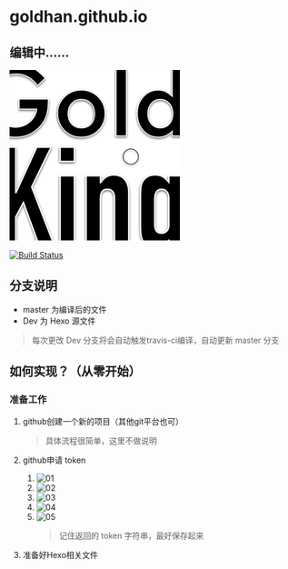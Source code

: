 # goldhan.github.io

## __编辑中......__

![Logo](https://raw.githubusercontent.com/goldhan/GDResource/master/Logo/GoldKingLogo.png)

[![Build Status](https://travis-ci.com/goldhan/goldhan.github.io.svg?branch=Dev)](https://travis-ci.com/goldhan/goldhan.github.io)

## 分支说明

- master 为编译后的文件
- Dev 为 Hexo 源文件

> 每次更改 Dev 分支将会自动触发travis-ci编译，自动更新 master 分支

## 如何实现？（从零开始）

### 准备工作

1. github创建一个新的项目（其他git平台也可）

    > 具体流程很简单，这里不做说明

2. github申请 token

    1. ![01](https://raw.githubusercontent.com/goldhan/goldhan.github.io/Dev/pic/token_01.png)
    2. ![02](https://raw.githubusercontent.com/goldhan/goldhan.github.io/Dev/pic/token_02.png)
    3. ![03](https://raw.githubusercontent.com/goldhan/goldhan.github.io/Dev/pic/token_03.png)
    4. ![04](https://raw.githubusercontent.com/goldhan/goldhan.github.io/Dev/pic/token_04.png)
    5. ![05](https://raw.githubusercontent.com/goldhan/goldhan.github.io/Dev/pic/token_05.png)
        > 记住返回的 token 字符串，最好保存起来

3. 准备好Hexo相关文件
